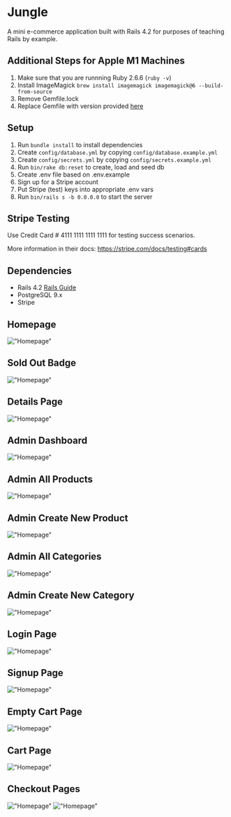 # Jungle

A mini e-commerce application built with Rails 4.2 for purposes of teaching Rails by example.

## Additional Steps for Apple M1 Machines

1. Make sure that you are runnning Ruby 2.6.6 (`ruby -v`)
1. Install ImageMagick `brew install imagemagick imagemagick@6 --build-from-source`
2. Remove Gemfile.lock
3. Replace Gemfile with version provided [here](https://gist.githubusercontent.com/FrancisBourgouin/831795ae12c4704687a0c2496d91a727/raw/ce8e2104f725f43e56650d404169c7b11c33a5c5/Gemfile)

## Setup

1. Run `bundle install` to install dependencies
2. Create `config/database.yml` by copying `config/database.example.yml`
3. Create `config/secrets.yml` by copying `config/secrets.example.yml`
4. Run `bin/rake db:reset` to create, load and seed db
5. Create .env file based on .env.example
6. Sign up for a Stripe account
7. Put Stripe (test) keys into appropriate .env vars
8. Run `bin/rails s -b 0.0.0.0` to start the server

## Stripe Testing

Use Credit Card # 4111 1111 1111 1111 for testing success scenarios.

More information in their docs: <https://stripe.com/docs/testing#cards>

## Dependencies

* Rails 4.2 [Rails Guide](http://guides.rubyonrails.org/v4.2/)
* PostgreSQL 9.x
* Stripe

## Homepage
!["Homepage"](https://github.com/tennaaro/Jungle/blob/master/docs/Screen%20Shot%202021-11-17%20at%205.43.06%20PM.png?raw=true)

## Sold Out Badge
!["Homepage"](https://github.com/tennaaro/Jungle/blob/master/docs/Screen%20Shot%202021-11-17%20at%205.45.31%20PM.png?raw=true)

## Details Page
!["Homepage"](https://github.com/tennaaro/Jungle/blob/master/docs/Screen%20Shot%202021-11-17%20at%205.47.19%20PM.png?raw=true)

## Admin Dashboard
!["Homepage"](https://github.com/tennaaro/Jungle/blob/master/docs/Screen%20Shot%202021-11-17%20at%205.48.26%20PM.png?raw=true)

## Admin All Products
!["Homepage"](https://github.com/tennaaro/Jungle/blob/master/docs/Screen%20Shot%202021-11-17%20at%205.48.45%20PM.png?raw=true)

## Admin Create New Product
!["Homepage"](https://github.com/tennaaro/Jungle/blob/master/docs/Screen%20Shot%202021-11-17%20at%205.49.33%20PM.png?raw=true)

## Admin All Categories
!["Homepage"](https://github.com/tennaaro/Jungle/blob/master/docs/Screen%20Shot%202021-11-17%20at%205.49.57%20PM.png?raw=true)

## Admin Create New Category
!["Homepage"](https://github.com/tennaaro/Jungle/blob/master/docs/Screen%20Shot%202021-11-17%20at%205.50.10%20PM.png?raw=true)

## Login Page
!["Homepage"](https://github.com/tennaaro/Jungle/blob/master/docs/Screen%20Shot%202021-11-17%20at%205.56.54%20PM.png?raw=true)

## Signup Page
!["Homepage"](https://github.com/tennaaro/Jungle/blob/master/docs/Screen%20Shot%202021-11-17%20at%205.57.07%20PM.png?raw=true)

## Empty Cart Page
!["Homepage"](https://github.com/tennaaro/Jungle/blob/master/docs/Screen%20Shot%202021-11-17%20at%205.56.23%20PM.png?raw=true)

## Cart Page
!["Homepage"](https://github.com/tennaaro/Jungle/blob/master/docs/Screen%20Shot%202021-11-17%20at%206.00.00%20PM.png?raw=true)

## Checkout Pages
!["Homepage"](https://github.com/tennaaro/Jungle/blob/master/docs/Screen%20Shot%202021-11-17%20at%206.00.14%20PM.png?raw=true)
!["Homepage"](https://github.com/tennaaro/Jungle/blob/master/docs/Screen%20Shot%202021-11-17%20at%206.00.49%20PM.png?raw=true)